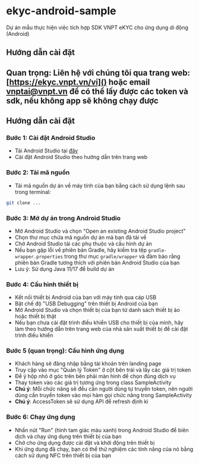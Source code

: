 # ekyc-android-sample
Dự án mẫu thực hiện việc tích hợp SDK VNPT eKYC cho ứng dụng di động (Android)

## Hướng dẫn cài đặt
## Quan trọng: Liên hệ với chúng tôi qua trang web: [https://ekyc.vnpt.vn/vi]() hoặc email **vnptai@vnpt.vn** để có thể lấy được các token và sdk, nếu không app sẽ không chạy được 

## Hướng dẫn cài đặt
### Bước 1: Cài đặt Android Studio
- Tải Android Studio tại [đây](https://developer.android.com/studio)
- Cài đặt Android Studio theo hướng dẫn trên trang web
### Bước 2: Tải mã nguồn
- Tải mã nguồn dự án về máy tính của bạn bằng cách sử dụng lệnh sau trong terminal:
```bash
git clone ...
```
### Bước 3: Mở dự án trong Android Studio
- Mở Android Studio và chọn "Open an existing Android Studio project"
- Chọn thư mục chứa mã nguồn dự án mà bạn đã tải về
- Chờ Android Studio tải các phụ thuộc và cấu hình dự án
- Nếu bạn gặp lỗi về phiên bản Gradle, hãy kiểm tra tệp `gradle-wrapper.properties` trong thư mục `gradle/wrapper` và đảm bảo rằng phiên bản Gradle tương thích với phiên bản Android Studio của bạn
- Lưu ý: Sử dụng Java 11/17 để build dự án

### Bước 4: Cấu hình thiết bị
- Kết nối thiết bị Android của bạn với máy tính qua cáp USB
- Bật chế độ "USB Debugging" trên thiết bị Android của bạn
- Mở Android Studio và chọn thiết bị của bạn từ danh sách thiết bị ảo hoặc thiết bị thật
- Nếu bạn chưa cài đặt trình điều khiển USB cho thiết bị của mình, hãy làm theo hướng dẫn trên trang web của nhà sản xuất thiết bị để cài đặt trình điều khiển

### Bước 5 (quan trọng): Cấu hình ứng dụng
- Khách hàng sẽ đăng nhập bằng tài khoản trên landing page
- Truy cập vào mục "Quản lý Token" ở cột bên trái và lấy các giá trị token
- Để ý hộp nhỏ ở góc trên bên phải màn hình để chọn đúng dịch vụ 
- Thay token vào các giá trị tương ứng trong class SampleActivity 
- **Chú ý**: Mỗi chức năng sẽ đều cần người dùng tự truyền token, nên người dùng cần truyền token vào mọi hàm gọi chức năng trong SampleActivity
- **Chú ý**: AccessToken sẽ sử dụng API để refresh định kì

### Bước 6: Chạy ứng dụng
- Nhấn nút "Run" (hình tam giác màu xanh) trong Android Studio để biên dịch và chạy ứng dụng trên thiết bị của bạn
- Chờ cho ứng dụng được cài đặt và khởi động trên thiết bị
- Khi ứng dụng đã chạy, bạn có thể thử nghiệm các tính năng của nó bằng cách sử dụng NFC trên thiết bị của bạn

